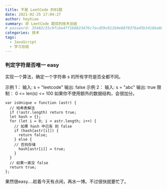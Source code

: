 ```yaml
---
title: 不是 LeetCode 的01题
date: 2021-02-25 17:04:27
author: heyXiao
summary: 非 LeetCode 题目的技术总结
# password: 35482c55c9fcbe4ff1b6023476c7acd59c011b9e8870376a45b3416ba8092d3d
categories: 技术
tags:
  - JavaScript
  - 学习总结
---
```


### 判定字符是否唯一 easy

实现一个算法，确定一个字符串 s 的所有字符是否全都不同。

示例 1：
输入: s = "leetcode"
输出: false
示例 2：
输入: s = "abc"
输出: true
限制：
0 <= len(s) <= 100
如果你不使用额外的数据结构，会很加分。

    var isUnique = function (astr) {
      // 哈希表解法
      if (!astr.length) return true;
      let hash = {};
      for (let i = 0; i < astr.length; i++) {
        // 如果 hash 中已有 则 false
        if (hash[astr[i]]) {
          return false;
        } else {
        // 否则存储
          hash[astr[i]] = true;
        }
      }
      // 如果一直没 false
      return true;
    };

果然很easy....趁着今天有点闲，再水一博。不过很快就要忙了。